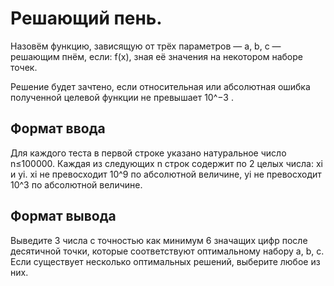 # Решающий пень.

Назовём функцию, зависящую от трёх параметров — a, b, c — решающим пнём, если:
f(x), зная её значения на некотором наборе точек.


Решение будет зачтено, если относительная или абсолютная ошибка полученной целевой функции не превышает 
10^−3 .

## Формат ввода
Для каждого теста в первой строке указано натуральное число n≤100000.
Каждая из следующих n строк содержит по 2 целых числа: xi и yi​. xi не превосходит 10^9 по абсолютной величине, yi не превосходит 10^3 по абсолютной величине.

## Формат вывода
Выведите 3 числа с точностью как минимум 6 значащих цифр после десятичной точки, которые соответствуют оптимальному набору a, b, c. Если существует несколько оптимальных решений, выберите любое из них.